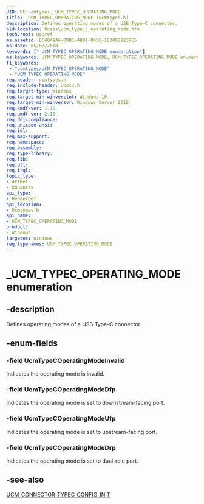 ```yaml
---
UID: NE:ucmtypes._UCM_TYPEC_OPERATING_MODE
title: _UCM_TYPEC_OPERATING_MODE (ucmtypes.h)
description: Defines operating modes of a USB Type-C connector.
old-location: buses\ucm_type_c_operating_mode.htm
tech.root: usbref
ms.assetid: B64849A6-DDB1-4BD1-B4B6-1E38DE9237E5
ms.date: 05/07/2018
keywords: ["_UCM_TYPEC_OPERATING_MODE enumeration"]
ms.keywords: UCM_TYPEC_OPERATING_MODE, UCM_TYPEC_OPERATING_MODE enumeration [Buses], UcmTypeCOperatingModeDfp, UcmTypeCOperatingModeDrp, UcmTypeCOperatingModeInvalid, UcmTypeCOperatingModeUfp, _UCM_TYPEC_OPERATING_MODE, buses.ucm_type_c_operating_mode, ucmtypes/UCM_TYPEC_OPERATING_MODE, ucmtypes/UcmTypeCOperatingModeDfp, ucmtypes/UcmTypeCOperatingModeDrp, ucmtypes/UcmTypeCOperatingModeInvalid, ucmtypes/UcmTypeCOperatingModeUfp
f1_keywords:
 - "ucmtypes/UCM_TYPEC_OPERATING_MODE"
 - "UCM_TYPEC_OPERATING_MODE"
req.header: ucmtypes.h
req.include-header: Ucmcx.h
req.target-type: Windows
req.target-min-winverclnt: Windows 10
req.target-min-winversvr: Windows Server 2016
req.kmdf-ver: 1.15
req.umdf-ver: 2.15
req.ddi-compliance: 
req.unicode-ansi: 
req.idl: 
req.max-support: 
req.namespace: 
req.assembly: 
req.type-library: 
req.lib: 
req.dll: 
req.irql: 
topic_type:
- APIRef
- kbSyntax
api_type:
- HeaderDef
api_location:
- Ucmtypes.h
api_name:
- UCM_TYPEC_OPERATING_MODE
product:
- Windows
targetos: Windows
req.typenames: UCM_TYPEC_OPERATING_MODE
---
```


# _UCM_TYPEC_OPERATING_MODE enumeration


## -description


Defines operating modes of a USB Type-C connector.


## -enum-fields




### -field UcmTypeCOperatingModeInvalid

Indicates the operating mode is invalid.


### -field UcmTypeCOperatingModeDfp

Indicates the operating mode is set to downstream-facing port.


### -field UcmTypeCOperatingModeUfp

Indicates the operating mode is set to upstream-facing port.


### -field UcmTypeCOperatingModeDrp

Indicates the operating mode is set to dual-role port. 


## -see-also




<a href="https://docs.microsoft.com/windows-hardware/drivers/ddi/ucmmanager/nf-ucmmanager-ucm_connector_typec_config_init">UCM_CONNECTOR_TYPEC_CONFIG_INIT</a>
 

 

